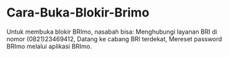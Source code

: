 # Cara-Buka-Blokir-Brimo
Untuk membuka blokir BRImo, nasabah bisa: Menghubungi layanan BRI di nomor (0821)23469412, Datang ke cabang BRI terdekat, Mereset password BRImo melalui aplikasi BRImo.
